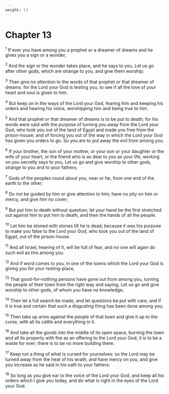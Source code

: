 ```yaml
---
weight: 13
---
```


# Chapter 13

<sup>1</sup> If ever you have among you a prophet or a dreamer of dreams and he gives you a sign or a wonder, 

<sup>2</sup> And the sign or the wonder takes place, and he says to you, Let us go after other gods, which are strange to you, and give them worship; 

<sup>3</sup> Then give no attention to the words of that prophet or that dreamer of dreams: for the Lord your God is testing you, to see if all the love of your heart and soul is given to him. 

<sup>4</sup> But keep on in the ways of the Lord your God, fearing him and keeping his orders and hearing his voice, worshipping him and being true to him. 

<sup>5</sup> And that prophet or that dreamer of dreams is to be put to death; for his words were said with the purpose of turning you away from the Lord your God, who took you out of the land of Egypt and made you free from the prison-house; and of forcing you out of the way in which the Lord your God has given you orders to go. So you are to put away the evil from among you. 

<sup>6</sup> If your brother, the son of your mother, or your son or your daughter or the wife of your heart, or the friend who is as dear to you as your life, working on you secretly says to you, Let us go and give worship to other gods, strange to you and to your fathers; 

<sup>7</sup> Gods of the peoples round about you, near or far, from one end of the earth to the other; 

<sup>8</sup> Do not be guided by him or give attention to him; have no pity on him or mercy, and give him no cover; 

<sup>9</sup> But put him to death without question; let your hand be the first stretched out against him to put him to death, and then the hands of all the people. 

<sup>10</sup> Let him be stoned with stones till he is dead; because it was his purpose to make you false to the Lord your God, who took you out of the land of Egypt, out of the prison-house. 

<sup>11</sup> And all Israel, hearing of it, will be full of fear, and no one will again do such evil as this among you. 

<sup>12</sup> And if word comes to you, in one of the towns which the Lord your God is giving you for your resting-place, 

<sup>13</sup> That good-for-nothing persons have gone out from among you, turning the people of their town from the right way and saying, Let us go and give worship to other gods, of whom you have no knowledge; 

<sup>14</sup> Then let a full search be made, and let questions be put with care; and if it is true and certain that such a disgusting thing has been done among you; 

<sup>15</sup> Then take up arms against the people of that town and give it up to the curse, with all its cattle and everything in it. 

<sup>16</sup> And take all the goods into the middle of its open space, burning the town and all its property with fire as an offering to the Lord your God; it is to be a waste for ever; there is to be no more building there. 

<sup>17</sup> Keep not a thing of what is cursed for yourselves: so the Lord may be turned away from the heat of his wrath, and have mercy on you, and give you increase as he said in his oath to your fathers: 

<sup>18</sup> So long as you give ear to the voice of the Lord your God, and keep all his orders which I give you today, and do what is right in the eyes of the Lord your God. 


